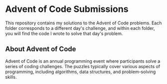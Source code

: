 # Advent of Code Submissions

This repository contains my solutions to the Advent of Code problems. Each folder corresponds to a different day's challenge, and within each folder, you will find the code I wrote to solve that day's problem.

## About Advent of Code
Advent of Code is an annual programming event where participants solve a series of coding challenges. The puzzles typically cover various aspects of programming, including algorithms, data structures, and problem-solving skills.